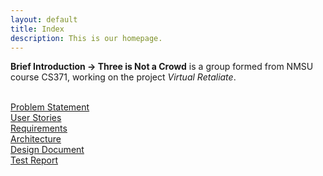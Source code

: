 ```yaml
---
layout: default
title: Index
description: This is our homepage.
---
```


 **Brief Introduction -> Three is Not a Crowd** is a group formed from NMSU course CS371, working on the project _Virtual Retaliate_. <br>
 <br>
 
[Problem Statement](https://jsy4.github.io/TNaC/problem.html) <br>
[User Stories](https://jsy4.github.io/TNaC/userstories.html) <br>
[Requirements](https://jsy4.github.io/TNaC/requirements.html) <br>
[Architecture](https://jsy4.github.io/TNaC/architecture.html) <br>
[Design Document](https://jsy4.github.io/TNaC/design.html) <br>
[Test Report](https://jsy4.github.io/TNaC/testreport.html) <br>
